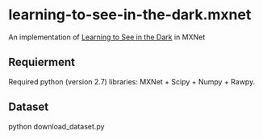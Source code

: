 # learning-to-see-in-the-dark.mxnet
An implementation of [Learning to See in the Dark](http://openaccess.thecvf.com/content_cvpr_2018/papers/Chen_Learning_to_See_CVPR_2018_paper.pdf) in MXNet
## Requierment
Required python (version 2.7) libraries: MXNet + Scipy + Numpy + Rawpy.
## Dataset
python download_dataset.py
